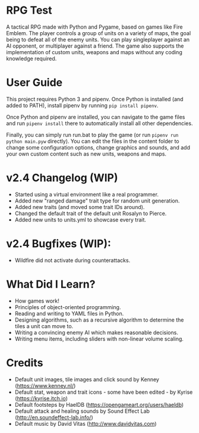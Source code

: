 # RPG Test
A tactical RPG made with Python and Pygame, based on games like Fire Emblem. The player controls a group of units on a variety of maps, the goal being to defeat all of the enemy units. You can play singleplayer against an AI opponent, or multiplayer against a friend. The game also supports the implementation of custom units, weapons and maps without any coding knowledge required.

# User Guide
This project requires Python 3 and pipenv. Once Python is installed (and added to PATH), install pipenv by running ``pip install pipenv``.

Once Python and pipenv are installed, you can navigate to the game files and run ``pipenv install`` there to automatically install all other dependencies.  

Finally, you can simply run run.bat to play the game (or run ``pipenv run python main.pyw`` directly). You can edit the files in the content folder to change some configuration options, change graphics and sounds, and add your own custom content such as new units, weapons and maps.

# v2.4 Changelog (WIP)
 - Started using a virtual environment like a real programmer.
 - Added new "ranged damage" trait type for random unit generation.
 - Added new traits (and moved some trait IDs around).
 - Changed the default trait of the default unit Rosalyn to Pierce.
 - Added new units to units.yml to showcase every trait.

# v2.4 Bugfixes (WIP):
 - Wildfire did not activate during counterattacks.

# What Did I Learn?
 - How games work!
 - Principles of object-oriented programming.
 - Reading and writing to YAML files in Python.
 - Designing algorithms, such as a recursive algorithm to determine the tiles a unit can move to.
 - Writing a convincing enemy AI which makes reasonable decisions.
 - Writing menu items, including sliders with non-linear volume scaling.

# Credits
 - Default unit images, tile images and click sound by Kenney (https://www.kenney.nl/)
 - Default stat, weapon and trait icons - some have been edited - by Kyrise (https://kyrise.itch.io)
 - Default footsteps by HaelDB (https://opengameart.org/users/haeldb)
 - Default attack and healing sounds by Sound Effect Lab (http://en.soundeffect-lab.info/)
 - Default music by David Vitas (http://www.davidvitas.com)
